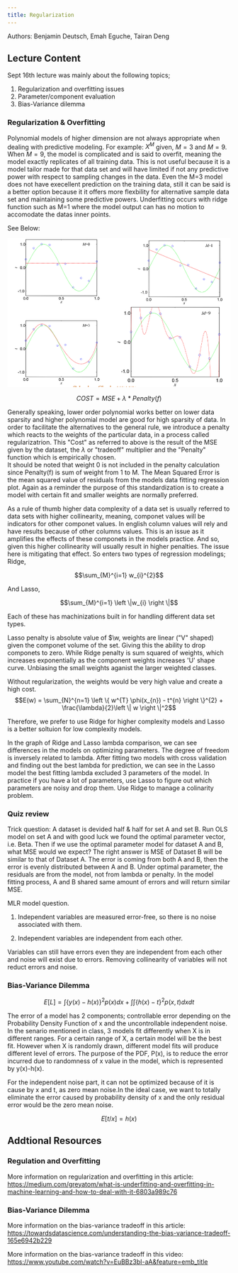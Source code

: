 ```yaml
---
title: Regularization
---
```

Authors: Benjamin Deutsch, Emah Eguche, Tairan Deng 

## Lecture Content

Sept 16th lecture was mainly about the following topics;

1. Regularization and overfitting issues
2. Parameter/component evaluation
3. Bias-Variance dilemma

### Regularization & Overfitting

Polynomial models of higher dimension are not always appropriate when dealing with predictive modeling. For example: $X^{M}$ given, $M=3$ and $M=9$. When $M=9$, the model is complicated and is said to overfit, meaning the model exactly replicates of all training data. This is not useful because it is a model tailor made for that data set and will have limited if not any predictive power with respect to sampling changes in the data.  Even the M=3 model does not have execellent prediction on the training data, still it can be said is a better option because it  it offers more flexbility for alternative sample data set and maintaining some predictive powers. Underfitting occurs with ridge function such as M=1 where the model output can has no motion to accomodate the datas inner points. 

See Below:

![alt text](one.png "Overfitting")

$$COST = MSE + \lambda * Penalty(f)$$


Generally speaking, lower order polynomial works better on lower data sparsity and higher polynomial model are good for high sparsity of data. In order to facilitate the alternatives to the general rule, we introduce a penalty which reacts to the weights of the particular data, in a process called regularizatrion. This "Cost" as referred to above is the result of the MSE given by the dataset, the $\lambda$ or "tradeoff" multiplier and the "Penalty" function which is empirically chosen.    
It should be noted that weight 0 is not included in the penalty calculation since Penalty(f) is sum of weight from 1 to M. The Mean Squared Error is the mean squared value of residuals from the models data fitting regression plot. Again as a reminder the purpose of this standardization is to create a model with certain fit and smaller weights are normally preferred.

As a rule of thumb higher data complexity of a data set is usually referred to data sets with higher collinearity, meaning, componet values will be indicators for other componet values. In english column values will rely and have results because of other columns values. This is an issue as it amplifies the effects of these componets in the models practice. And so, given this higher collinearity will usually result in higher penalties. The issue here is mitigating that effect. So enters two types of regression modelings; Ridge,

$$\sum_{M}^{i=1} w_{i}^{2}$$

And Lasso,

$$\sum_{M}^{i=1} \left \|w_{i} \right \|$$

Each of these has machinizations built in for handling different data set types. 

Lasso penalty is absolute value of $\w, weights are linear ("V" shaped) given the componet volume of the set. Giving this the ability to drop componets to zero. While Ridge penalty is sum squared of weights, which increases exponentially as the component weights increases  'U' shape curve. Unbiasing the small weights aganist the larger weighted classes.

Without regularization, the weights would be very high value and create a high cost.
$$E(w) = \sum_{N}^{n=1} \left \{ w^{T} \phi(x_{n}) - t^{n} \right \}^{2} + \frac{\lambda}{2}\left \| w \right \|^2$$

Therefore, we prefer to use Ridge for higher complexity models and Lasso is a better soltuion for low complexity models.

In the graph of Ridge and Lasso lambda comparison, we can see differences in the models on optimizing parameters. The degree of freedom is inversely related to lambda. After fitting two models with cross validation and finding out the best lambda for prediction, we can see in the Lasso model the best fitting lambda excluded 3 parameters of the model. In practice if you have a lot of parameters, use Lasso to figure out which parameters are noisy and drop them. Use Ridge to manage a colinarity problem.

### Quiz review
Trick question: A dataset is devided half & half for set A and set B. Run OLS model on set A and with good luck we found the optimal parameter vector, i.e. Beta. Then if we use the optimal parameter model for dataset A and B, what MSE would we expect? The right answer is MSE of Dataset B will be similar to that of Dataset A. The error is coming from both A and B, then the error is evenly distributed between A and B. Under optimal parameter, the residuals are from the model, not from lambda or penalty. In the model fitting process, A and B shared same amount of errors and will return similar MSE.

MLR model question.

1. Independent variables are measured error-free, so there is no noise associated with them.

2. Independent variables are independent from each other. 

Variables can still have errors even they are independent from each other and noise will exist due to errors. Removing collinearity of variables will not reduct errors and noise.

### Bias-Variance Dilemma
$$E[L] = \int \left \{ y(x) - h(x) \right \}^2 p(x)dx + \int \int \left \{  h(x)- t \right \}^2 p(x,t)dx dt$$

The error of a model has 2 components; controllable error depending on the Probability Density Function of x and the uncontrollable independent noise. In the senario mentioned in class, 3 models fit differently when X is in different ranges. For a certain range of X, a certain model will be the best fit. However when X is randomly drawn, different model fits will produce different level of errors. The purpose of the PDF, P(x), is to reduce the error incurred due to randomness of x value in the model, which is represented by y(x)-h(x).

For the independent noise part, it can not be optimized because of it is cause by x and t, as zero mean noise.In the ideal case, we want to totally eliminate the error caused by probability density of x and the only residual error would be the zero mean noise.

$$E[t/x]=h(x)$$

## Addtional Resources

### Regulation and Overfitting

More information on regularization and overfitting in this article: https://medium.com/greyatom/what-is-underfitting-and-overfitting-in-machine-learning-and-how-to-deal-with-it-6803a989c76

### Bias-Variance Dilemma

More information on the bias-variance tradeoff in this article: https://towardsdatascience.com/understanding-the-bias-variance-tradeoff-165e6942b229

More information on the bias-variance tradeoff in this video: https://www.youtube.com/watch?v=EuBBz3bI-aA&feature=emb_title
